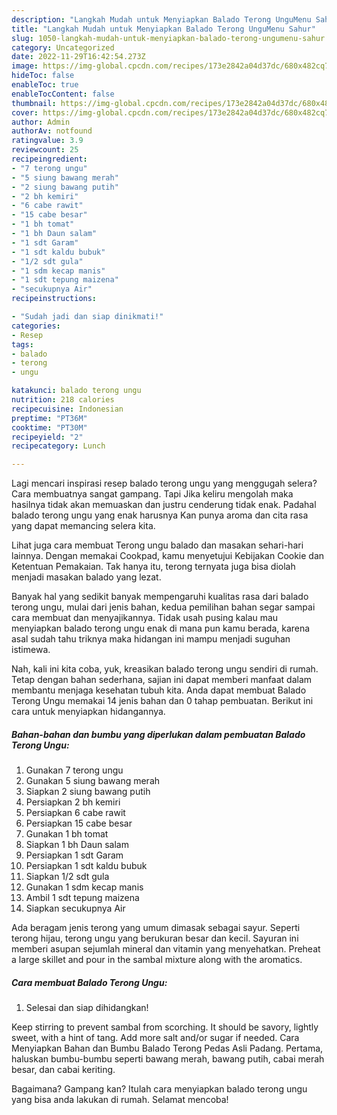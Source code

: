 ```yaml
---
description: "Langkah Mudah untuk Menyiapkan Balado Terong UnguMenu Sahur"
title: "Langkah Mudah untuk Menyiapkan Balado Terong UnguMenu Sahur"
slug: 1050-langkah-mudah-untuk-menyiapkan-balado-terong-ungumenu-sahur
category: Uncategorized
date: 2022-11-29T16:42:54.273Z
image: https://img-global.cpcdn.com/recipes/173e2842a04d37dc/680x482cq70/balado-terong-ungu-foto-resep-utama.jpg
hideToc: false
enableToc: true
enableTocContent: false
thumbnail: https://img-global.cpcdn.com/recipes/173e2842a04d37dc/680x482cq70/balado-terong-ungu-foto-resep-utama.jpg
cover: https://img-global.cpcdn.com/recipes/173e2842a04d37dc/680x482cq70/balado-terong-ungu-foto-resep-utama.jpg
author: Admin
authorAv: notfound
ratingvalue: 3.9
reviewcount: 25
recipeingredient:
- "7 terong ungu"
- "5 siung bawang merah"
- "2 siung bawang putih"
- "2 bh kemiri"
- "6 cabe rawit"
- "15 cabe besar"
- "1 bh tomat"
- "1 bh Daun salam"
- "1 sdt Garam"
- "1 sdt kaldu bubuk"
- "1/2 sdt gula"
- "1 sdm kecap manis"
- "1 sdt tepung maizena"
- "secukupnya Air"
recipeinstructions:

- "Sudah jadi dan siap dinikmati!"
categories:
- Resep
tags:
- balado
- terong
- ungu

katakunci: balado terong ungu 
nutrition: 218 calories
recipecuisine: Indonesian
preptime: "PT36M"
cooktime: "PT30M"
recipeyield: "2"
recipecategory: Lunch

---
```



Lagi mencari inspirasi resep balado terong ungu yang menggugah selera? Cara membuatnya sangat gampang. Tapi Jika keliru mengolah maka hasilnya tidak akan memuaskan dan justru cenderung tidak enak. Padahal balado terong ungu yang enak harusnya Kan punya aroma dan cita rasa yang dapat memancing selera kita.


Lihat juga cara membuat Terong ungu balado dan masakan sehari-hari lainnya. Dengan memakai Cookpad, kamu menyetujui Kebijakan Cookie dan Ketentuan Pemakaian. Tak hanya itu, terong ternyata juga bisa diolah menjadi masakan balado yang lezat.

Banyak hal yang sedikit banyak mempengaruhi kualitas rasa dari balado terong ungu, mulai dari jenis bahan, kedua pemilihan bahan segar sampai cara membuat dan menyajikannya. Tidak usah pusing kalau mau menyiapkan balado terong ungu enak di mana pun kamu berada, karena asal sudah tahu triknya maka hidangan ini mampu menjadi suguhan istimewa.


Nah, kali ini kita coba, yuk, kreasikan balado terong ungu sendiri di rumah. Tetap dengan bahan sederhana, sajian ini dapat memberi manfaat dalam membantu menjaga kesehatan tubuh kita. Anda dapat membuat Balado Terong Ungu memakai 14 jenis bahan dan 0 tahap pembuatan. Berikut ini cara untuk menyiapkan hidangannya.

<!--inarticleads1-->

##### Bahan-bahan dan bumbu yang diperlukan dalam pembuatan Balado Terong Ungu:

1. Gunakan 7 terong ungu
1. Gunakan 5 siung bawang merah
1. Siapkan 2 siung bawang putih
1. Persiapkan 2 bh kemiri
1. Persiapkan 6 cabe rawit
1. Persiapkan 15 cabe besar
1. Gunakan 1 bh tomat
1. Siapkan 1 bh Daun salam
1. Persiapkan 1 sdt Garam
1. Persiapkan 1 sdt kaldu bubuk
1. Siapkan 1/2 sdt gula
1. Gunakan 1 sdm kecap manis
1. Ambil 1 sdt tepung maizena
1. Siapkan secukupnya Air


Ada beragam jenis terong yang umum dimasak sebagai sayur. Seperti terong hijau, terong ungu yang berukuran besar dan kecil. Sayuran ini memberi asupan sejumlah mineral dan vitamin yang menyehatkan. Preheat a large skillet and pour in the sambal mixture along with the aromatics. 

<!--inarticleads2-->

##### Cara membuat Balado Terong Ungu:


1. Selesai dan siap dihidangkan!

Keep stirring to prevent sambal from scorching. It should be savory, lightly sweet, with a hint of tang. Add more salt and/or sugar if needed. Cara Menyiapkan Bahan dan Bumbu Balado Terong Pedas Asli Padang. Pertama, haluskan bumbu-bumbu seperti bawang merah, bawang putih, cabai merah besar, dan cabai keriting. 

Bagaimana? Gampang kan? Itulah cara menyiapkan balado terong ungu yang bisa anda lakukan di rumah. Selamat mencoba!
